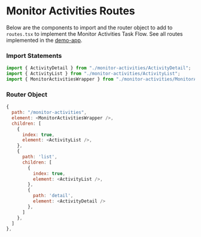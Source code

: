 # Monitor Activities Routes

Below are the components to import and the router object to add to `routes.tsx` to implement the Monitor Activities Task Flow. See all routes implemented in the [demo-app](https://github.com/strudel-science/strudel-kit/blob/main/strudel-demo-app/src/app/routes.tsx).

### Import Statements

```js
import { ActivityDetail } from "./monitor-activities/ActivityDetail";
import { ActivityList } from "./monitor-activities/ActivityList";
import { MonitorActivitiesWrapper } from "./monitor-activities/MonitorActivitiesWrapper";
```

### Router Object

```js
{
  path: "/monitor-activities",
  element: <MonitorActivitiesWrapper />,
  children: [
    {
      index: true,
      element: <ActivityList />,
    },
    {
      path: 'list',
      children: [
        {
          index: true,
          element: <ActivityList />,
        },
        {
          path: 'detail',
          element: <ActivityDetail />
        },
      ]
    },
  ]
},
```
